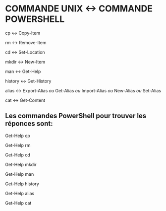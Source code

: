 # COMMANDE UNIX <-> COMMANDE POWERSHELL

cp <-> Copy-Item

rm <-> Remove-Item

cd <-> Set-Location

mkdir <-> New-Item 

man <-> Get-Help

history <-> Get-History

alias <-> Export-Alias _ou_ Get-Alias _ou_ Import-Alias _ou_ New-Alias _ou_ Set-Alias 

cat <-> Get-Content

## Les commandes PowerShell pour trouver les réponces sont:

Get-Help cp

Get-Help rm

Get-Help cd

Get-Help mkdir

Get-Help man

Get-Help history

Get-Help alias

Get-Help cat

